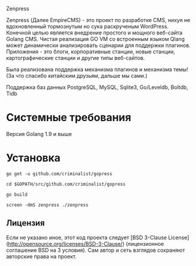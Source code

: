 Zenpress

Zenpress (Далее EmpireCMS) - это проект по разработке CMS, нихуя не вдохновленный тормознутым но сука раскрученым WordPress. Конечной целью является внедрение простого и мощного веб-сайта Golang CMS. Чистая реализация GO VM со встроенным языком Qlang может динамически анализировать сценарии для поддержки плагинов. Приложения - это блоги, корпоративные станции, новые станции, картографические станции и другие типы веб-сайтов.


Была реализована поддержка механизма плагинов и механизма темы! (За что спасибо китайским друзьям, дальше мы сами.)


Поддержка баз данных PostgreSQL, MySQL, Sqlite3, Go/Leveldb, Boltdb, Tidb

Системные требования
===
  Версия Golang 1.9 и выше

Установка
===
    go get -u github.com/criminalist/gopress

    cd $GOPATH/src/github.com/criminalist/gopress

    go build
    
    screen -dmS zenpress ./zenpress



## Лицензия
Если не указано иное, этот код проекта следует [BSD 3-Clause License] (<http://opensource.org/licenses/BSD-3-Clause/>) (лицензионное соглашение BSD на 3 условия).
Сам автор и сеть взглядов сохраняют авторские права на проект.
